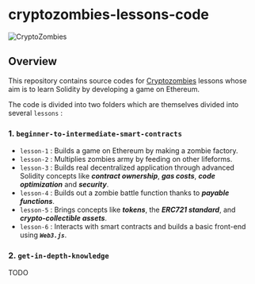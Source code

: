 # cryptozombies-lessons-code

![CryptoZombies](https://user-images.githubusercontent.com/13703497/69648502-c8f3db80-10ae-11ea-9d52-ce4d4bbc426a.jpeg)


## Overview
This repository contains source codes for [Cryptozombies](https://cryptozombies.io/en/) lessons whose aim is to learn Solidity by developing a game on Ethereum.

The code is divided into two folders which are themselves divided into several `lessons` :

### 1. `beginner-to-intermediate-smart-contracts`

- `lesson-1` : Builds a game on Ethereum by making a zombie factory.
- `lesson-2` : Multiplies zombies army by feeding on other lifeforms.
- `lesson-3` : Builds real decentralized application through advanced Solidity concepts like ***contract ownership***, ***gas costs***, ***code optimization*** and ***security***.
- `lesson-4` : Builds out a zombie battle function thanks to ***payable functions***.
- `lesson-5` : Brings concepts like ***tokens***, the ***ERC721 standard***, and ***crypto-collectible assets***.
- `lesson-6` : Interacts with smart contracts and builds a basic front-end using ***`Web3.js`***.

### 2. `get-in-depth-knowledge`

TODO
